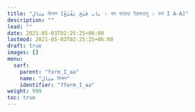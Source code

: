 ```yaml
---
title: "مثال মিসাল [باب فَتَحَ يَفْتَحُ । বাব ফাতাহা ইয়াফতাহু । ফর্ম I A-A]"
description: ""
lead: ""
date: 2021-05-03T02:25:25+06:00
lastmod: 2021-05-03T02:25:25+06:00
draft: true
images: []
menu: 
  sarf:
    parent: "form_I_aa"
    name: "مثال মিসাল"
    identifier: "7form_I_aa"
weight: 999
toc: true
---
```




